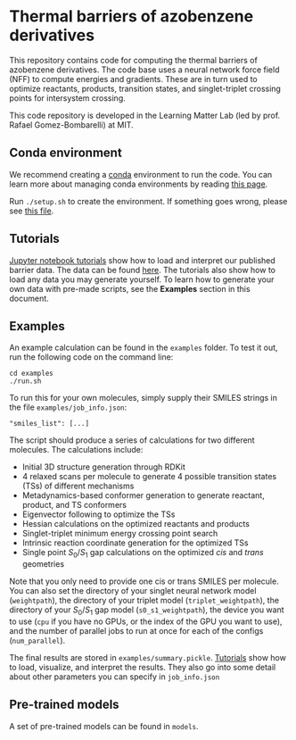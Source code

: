 # Thermal barriers of azobenzene derivatives

This repository contains code for computing the thermal barriers of azobenzene derivatives. The code base uses a neural network force field (NFF) to compute energies and gradients. These are in turn used to optimize reactants, products, transition states, and singlet-triplet crossing points for intersystem crossing.

This code repository is developed in the Learning Matter Lab (led by prof. Rafael Gomez-Bombarelli) at MIT.

## Conda environment

We recommend creating a [conda](https://conda.io/docs/index.html) environment to run the code. You can learn more about managing conda environments by reading [this page](http://conda.pydata.org/). 

Run `./setup.sh` to create the environment. If something goes wrong, please see [this file](https://github.com/learningmatter-mit/azo_barriers/blob/main/setup.md).


## Tutorials
[Jupyter notebook tutorials](https://github.com/learningmatter-mit/azo_barriers/tree/main/tutorials) show how to load and interpret our published barrier data. The data can be found [here](https://doi.org/10.18126/unc8-336t). The tutorials also show how to load any data you may generate yourself. To learn how to generate your own data with pre-made scripts, see the **Examples** section in this document.

## Examples

An example calculation can be found in the `examples` folder. To test it out, run the following code on the command line:
```
cd examples
./run.sh
```

To run this for your own molecules, simply supply their SMILES strings in the file `examples/job_info.json`:
```
"smiles_list": [...]
````

The script should produce a series of calculations for two different molecules. The calculations include:
- Initial 3D structure generation through RDKit
- 4 relaxed scans per molecule to generate 4 possible transition states (TSs) of different mechanisms
- Metadynamics-based conformer generation to generate reactant, product, and TS conformers 
- Eigenvector following to optimize the TSs
- Hessian calculations on the optimized reactants and products
- Singlet-triplet minimum energy crossing point search
- Intrinsic reaction coordinate generation for the optimized TSs
- Single point $S_0/S_1$ gap calculations on the optimized *cis* and *trans* geometries

Note that you only need to provide one cis or trans SMILES per molecule. You can also set the directory of your singlet neural network model (`weightpath`), the directory of your triplet model (`triplet_weightpath`), the directory of your $S_0/S_1$ gap model (`s0_s1_weightpath`), the device you want to use (`cpu` if you have no GPUs, or the index of the GPU you want to use), and the number of parallel jobs to run at once for each of the configs (`num_parallel`).

The final results are stored in `examples/summary.pickle`. [Tutorials](https://github.com/learningmatter-mit/azo_barriers/tree/main/tutorials) show how to load, visualize, and interpret the results. They also go into some detail about other parameters you can specify in `job_info.json`

## Pre-trained models
A set of pre-trained models can be found in `models`.
